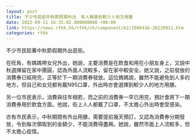 ```yaml
---
layout: post
title: 不少市民趁中秋節假期外出　有人稱會到較少人地方用膳
date: 2022-09-11 16:35:02.000000000 +08:00
link: https://news.rthk.hk/rthk/ch/component/k2/1666416-20220911.htm
categories: rthk
---
```


不少市民趁著中秋節假期外出逛街。

在旺角，有媽媽帶女兒外出，她說，主要消費是在飲食和用在小朋友身上，又說中秋選擇留在家中團圓，認為外面人流較多，留在家中較安全。她又說，之前發放的消費券已經用完，正等於下一期消費券發放。這位媽媽說，雖然不能避免到人多的地方，但自己和女兒都有戴N95口罩，外出時亦會選擇到較少人的地方用膳。

另一位市民表示，消費與往年相若，而之前的消費券一早已用完，預計會將下一期消費券用於飲食方面。他說，街上人人都戴了口罩，不太擔心外出時會受感染。

亦有市民表示，中秋期間有外出用膳，需要提前幾天預訂，又認為消費券分期發放，令到每次領取到的金額少，不能消費得盡興。她說，雖然市面上人流較多，但不太擔心疫情。
